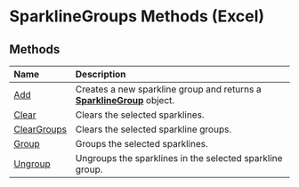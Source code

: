 
# SparklineGroups Methods (Excel)

## Methods



|**Name**|**Description**|
|:-----|:-----|
|[Add](ae41a572-c073-5251-b2c1-884e832e8ae5.md)|Creates a new sparkline group and returns a  **[SparklineGroup](cc694d97-a3d3-3473-2e37-0ede67b97680.md)** object.|
|[Clear](a985d901-db4c-ea03-e96c-5bf27ca6da16.md)|Clears the selected sparklines.|
|[ClearGroups](871998c2-d75f-2be2-98c8-cf258bbb9a85.md)|Clears the selected sparkline groups.|
|[Group](a5e01669-1922-4b26-158d-3c3aa70a101a.md)|Groups the selected sparklines.|
|[Ungroup](c67c54f4-d5d1-5f12-2413-671db612a954.md)|Ungroups the sparklines in the selected sparkline group.|
